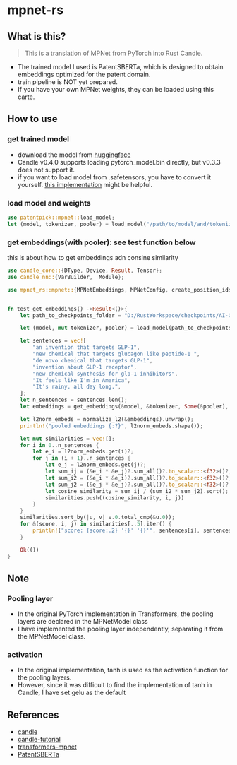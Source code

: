 # mpnet-rs
## What is this?
> This is a translation of MPNet from PyTorch into Rust Candle.
- The trained model I used is PatentSBERTa, which is designed to obtain embeddings optimized for the patent domain. 
- train pipeline is NOT yet prepared.
- If you have your own MPNet weights, they can be loaded using this carte.
## How to use
### get trained model
- download the model from [huggingface](https://huggingface.co/AI-Growth-Lab/PatentSBERTa)
- Candle v0.4.0 supports loading pytorch_model.bin directly, but v0.3.3 does not support it. 
- if you want to load model from .safetensors, you have to convert it yourself.
[this implementation](https://gist.github.com/epicfilemcnulty/1f55fd96b08f8d4d6693293e37b4c55e) might be helpful.

### load model and weights
```rust
use patentpick::mpnet::load_model;
let (model, tokenizer, pooler) = load_model("/path/to/model/and/tokenizer").unwrap();
```
### get embeddings(with pooler): see test function below
this is about how to get embeddings adn consine similarity 
```rust
use candle_core::{DType, Device, Result, Tensor};
use candle_nn::{VarBuilder,  Module};

use mpnet_rs::mpnet::{MPNetEmbeddings, MPNetConfig, create_position_ids_from_input_ids, cumsum, load_model, get_embeddings, normalize_l2, PoolingConfig, MPNetPooler};


fn test_get_embeddings() ->Result<()>{
    let path_to_checkpoints_folder = "D:/RustWorkspace/checkpoints/AI-Growth-Lab_PatentSBERTa".to_string();

    let (model, mut tokenizer, pooler) = load_model(path_to_checkpoints_folder).unwrap();

    let sentences = vec![
        "an invention that targets GLP-1",
        "new chemical that targets glucagon like peptide-1 ",
        "de novo chemical that targets GLP-1",
        "invention about GLP-1 receptor",
        "new chemical synthesis for glp-1 inhibitors",
        "It feels like I'm in America",
        "It's rainy. all day long.",
    ];
    let n_sentences = sentences.len();
    let embeddings = get_embeddings(&model, &tokenizer, Some(&pooler), &sentences).unwrap();

    let l2norm_embeds = normalize_l2(&embeddings).unwrap();
    println!("pooled embeddings {:?}", l2norm_embeds.shape());

    let mut similarities = vec![];
    for i in 0..n_sentences {
        let e_i = l2norm_embeds.get(i)?;
        for j in (i + 1)..n_sentences {
            let e_j = l2norm_embeds.get(j)?;
            let sum_ij = (&e_i * &e_j)?.sum_all()?.to_scalar::<f32>()?;
            let sum_i2 = (&e_i * &e_i)?.sum_all()?.to_scalar::<f32>()?;
            let sum_j2 = (&e_j * &e_j)?.sum_all()?.to_scalar::<f32>()?;
            let cosine_similarity = sum_ij / (sum_i2 * sum_j2).sqrt();
            similarities.push((cosine_similarity, i, j))
        }
    }
    similarities.sort_by(|u, v| v.0.total_cmp(&u.0));
    for &(score, i, j) in similarities[..5].iter() {
        println!("score: {score:.2} '{}' '{}'", sentences[i], sentences[j])
    }

    Ok(())
}
```

## Note
### Pooling layer
- In the original PyTorch implementation in Transformers, the pooling layers are declared in the MPNetModel class
- I have implemented the pooling layer independently, separating it from the MPNetModel class.
### activation
- In the original implementation, tanh is used as the activation function for the pooling layers. 
- However, since it was difficult to find the implementation of tanh in Candle, I have set gelu as the default
## References
- [candle](https://github.com/huggingface/candle)
- [candle-tutorial](https://github.com/ToluClassics/candle-tutorial?tab=readme-ov-file)
- [transformers-mpnet](https://github.com/huggingface/transformers/blob/v4.37.2/src/transformers/models/mpnet/modeling_mpnet.py)
- [PatentSBERTa](https://github.com/AI-Growth-Lab/PatentSBERTa)